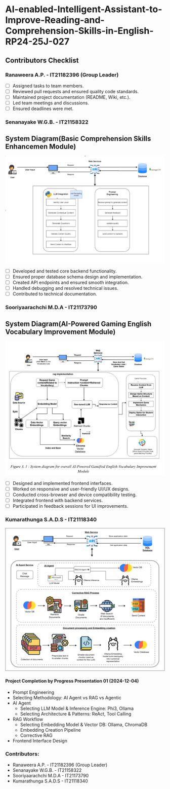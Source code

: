  # AI-enabled-Intelligent-Assistant-to-Improve-Reading-and-Comprehension-Skills-in-English-RP24-25J-027

## Contributors Checklist

### **Ranaweera A.P. - IT21182396 (Group Leader)**  
- [ ] Assigned tasks to team members.  
- [ ] Reviewed pull requests and ensured quality code standards.  
- [ ] Maintained project documentation (README, Wiki, etc.).  
- [ ] Led team meetings and discussions.  
- [ ] Ensured deadlines were met.

### **Senanayake W.G.B. - IT21158322**
## System Diagram(Basic Comprehension Skills Enhancemen Module)
![My Image](images/bvsys.png)

- [ ] Developed and tested core backend functionality.  
- [ ] Ensured proper database schema design and implementation.  
- [ ] Created API endpoints and ensured smooth integration.  
- [ ] Handled debugging and resolved technical issues.  
- [ ] Contributed to technical documentation.

### **Sooriyaarachchi M.D.A - IT21173790**  
## System Diagram(AI-Powered Gaming English Vocabulary Improvement Module)
![My Image](images/malindu_sys.png)

- [ ] Designed and implemented frontend interfaces.  
- [ ] Worked on responsive and user-friendly UI/UX designs.  
- [ ] Conducted cross-browser and device compatibility testing.  
- [ ] Integrated frontend with backend services.  
- [ ] Participated in feedback sessions for UI improvements.

### **Kumarathunga S.A.D.S - IT21118340**  
![System Architecture](https://github.com/IT21118340/RP24-25J-027/blob/master/Images/SysDia.png)

#### Project Completion by Progress Presentation 01 (2024-12-04)
- Prompt Engineering
- Selecting Methodology: AI Agent vs RAG vs Agentic
- AI Agent
	* Selecting LLM Model & Inference Engine: Phi3, Ollama
 	* Selecting Architecture & Patterns: ReAct, Tool Calling
- RAG Workflow
	* Selecting Embedding Model & Vector DB: Ollama, ChromaDB
 	* Embedding Creation Pipeline
 	* Corrective RAG
- Frontend Interface Design


<h3>Contributors:</h3>

- Ranaweera A.P. - IT21182396 (Group Leader)
- Senanayake W.G.B. - IT21158322
- Sooriyaarachchi M.D.A - IT21173790
- Kumarathunga S.A.D.S - IT21118340
